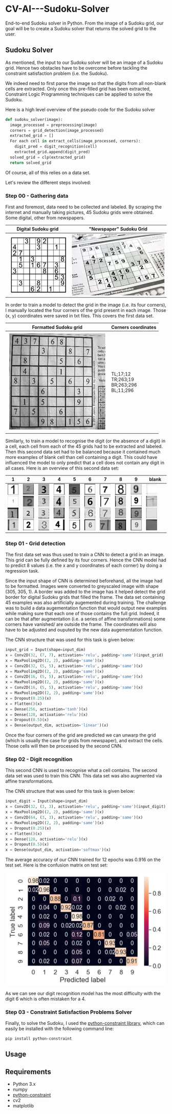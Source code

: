 # CV-AI---Sudoku-Solver
End-to-end Sudoku solver in Python. From the image of a Sudoku grid, our goal will be to create a Sudoku solver that returns the solved grid to the user.

## Sudoku Solver
As mentioned, the input to our Sudoku solver will be an image of a Sudoku grid. Hence two obstacles have to be overcome before tackling the constraint satisfaction problem (i.e. the Sudoku).

We indeed need to first parse the image so that the digits from all non-blank cells are extracted. Only once this pre-filled grid has been extracted, Constraint Logic Programming techniques can be applied to solve the Sudoku. 

Here is a high level overview of the pseudo code for the Sudoku solver
```python
def sudoku_solver(image):
  image_processed = preprocessing(image)
  corners = grid_detection(image_processed)
  extracted_grid = []
  For each cell in extract_cells(image_processed, corners):
    digit_pred = digit_recognition(cell)
    extracted_grid.append(digit_pred)
  solved_grid = clp(extracted_grid)
  return solved_grid
```
Of course, all of this relies on a data set.

Let's review the different steps involved:
### Step 00 - Gathering data
First and foremost, data need to be collected and labeled. By scraping the internet and manually taking pictures, 45 Sudoku grids were obtained. Some digital, other from newspapers.

| Digital Sudoku grid | "Newspaper" Sudoku Grid |
| --- | --- |
|![Digital Sudoku grid](/Sudoku%20grids/original/Grid-01.png?raw=true "Digital Sudoku grid")  |  ![Newspaper Sudoku grid](/Sudoku%20grids/original/Grid-15.jpg?raw=true "Newspaper Sudoku grid")|

In order to train a model to detect the grid in the image (i.e. its four corners), I manually located the four corners of the grid present in each image. Those (x, y) coordinates were saved in txt files. This covers the first data set.


| Formatted Sudoku grid | Corners coordinates |
| --- | --- |
|![](/Sudoku%20grids/formatted/Grid-12.jpg?raw=true "Formatted Sudoku grid")  |    TL;17;12<br/>TR;263;19<br/>BR;263;296<br/>BL;11;296 |

Similarly, to train a model to recognise the digit (or the absence of a digit) in a cell, each cell from each of the 45 grids had to be extracted and labeled. Then this second data set had to be balanced because it contained much more examples of blank cell than cell containing a digit. This could have influenced the model to only predict that a cell does not contain any digit in all cases. Here is an overview of this second data set:


| 1 | 2 | 3 | 4 | 5 | 6 | 7 | 8 | 9 | blank |
| --- | --- | --- | --- | --- | --- | --- | --- | --- | --- |
|![](/digits/1/0_16.jpg?raw=true) ![](/digits/1/12_17.jpg?raw=true) ![](/digits/1/18_55.jpg?raw=true) ![](/digits/1/33_48.jpg?raw=true) |![](/digits/2/10_43.jpg?raw=true) ![](/digits/2/1_31.jpg?raw=true) ![](/digits/2/27_32.jpg?raw=true) ![](/digits/2/2_8.jpg?raw=true) |![](/digits/3/19_25.jpg?raw=true) ![](/digits/3/21_32.jpg?raw=true) ![](/digits/3/28_46.jpg?raw=true) ![](/digits/3/43_25.jpg?raw=true) |![](/digits/4/13_65.jpg?raw=true) ![](/digits/4/14_27.jpg?raw=true) ![](/digits/4/18_0.jpg?raw=true) ![](/digits/4/2_11.jpg?raw=true) |![](/digits/5/16_66.jpg?raw=true) ![](/digits/5/17_3.jpg?raw=true) ![](/digits/5/18_40.jpg?raw=true) ![](/digits/5/40_77.jpg?raw=true) |![](/digits/6/15_7.jpg?raw=true) ![](/digits/6/19_12.jpg?raw=true) ![](/digits/6/44_8.jpg?raw=true) ![](/digits/6/4_60.jpg?raw=true) |![](/digits/7/6_18.jpg?raw=true) ![](/digits/7/8_42.jpg?raw=true) ![](/digits/7/43_18.jpg?raw=true) ![](/digits/7/3_50.jpg?raw=true) |![](/digits/8/0_50.jpg?raw=true) ![](/digits/8/23_30.jpg?raw=true) ![](/digits/8/31_11.jpg?raw=true) ![](/digits/8/38_62.jpg?raw=true) |![](/digits/9/14_13.jpg?raw=true) ![](/digits/9/2_17.jpg?raw=true) ![](/digits/9/9_53.jpg?raw=true) ![](/digits/9/4_12.jpg?raw=true) |![](/digits/0/14_8.jpg?raw=true) ![](/digits/0/21_70.jpg?raw=true) ![](/digits/0/29_3.jpg?raw=true) ![](/digits/0/41_0.jpg?raw=true) |
### Step 01 - Grid detection
The first data set was thus used to train a CNN to detect a grid in an image. This grid can be fully defined by its four corners. Hence the CNN model had to predict 8 values (i.e. the x and y coordinates of each corner) by doing a regression task.

Since the input shape of CNN is determined beforehand, all the image had to be formatted. Images were converted to greyscaled image with shape (305, 305, 1). A border was added to the image has it helped detect the grid border for digital Sudoku grids that filled the frame. The data set containing 45 examples was also artificially augemented during training. The challenge was to build a data augementation function that would output new examples while making sure that each one of those contains the full grid. Indeed, it can be that after augmentation (i.e. a series of affine transformations) some corners have vanished/ are outside the frame. The coordinates will also have to be adjusted and ouputed by the new data augementation function.

The CNN structure that was used for this task is given below:
```Python
input_grid = Input(shape=input_dim)
x = Conv2D(32, (7, 7), activation='relu', padding='same')(input_grid)
x = MaxPooling2D((2, 2), padding='same')(x)
x = Conv2D(32, (5, 5), activation='relu', padding='same')(x)
x = MaxPooling2D((2, 2), padding='same')(x)
x = Conv2D(16, (5, 5), activation='relu', padding='same')(x)
x = MaxPooling2D((2, 2), padding='same')(x)
x = Conv2D(16, (5, 5), activation='relu', padding='same')(x)
x = MaxPooling2D((2, 2), padding='same')(x)
x = Dropout(0.25)(x)
x = Flatten()(x)
x = Dense(256, activation='tanh')(x)
x = Dense(128, activation='relu')(x)
x = Dropout(0.5)(x)
x = Dense(output_dim, activation='linear')(x)
```

Once the four corners of the grid are predicted we can unwarp the grid (which is usually the case for grids from newspaper), and extract the cells. Those cells will then be processed by the second CNN.
### Step 02 - Digit recognition
This second CNN is used to recognise what a cell contains. The second data set was used to train this CNN. This data set was also augmented via affine transformations.

The CNN structure that was used for this task is given below:
```Python
input_digit = Input(shape=input_dim)
x = Conv2D(32, (3, 3), activation='relu', padding='same')(input_digit)
x = MaxPooling2D((2, 2), padding='same')(x)
x = Conv2D(64, (3, 3), activation='relu', padding='same')(x)
x = MaxPooling2D((2, 2), padding='same')(x)
x = Dropout(0.25)(x)
x = Flatten()(x)
x = Dense(128, activation='relu')(x)
x = Dropout(0.5)(x)
x = Dense(output_dim, activation='softmax')(x)
```

The average accuracy of our CNN trained for 12 epochs was 0.916 on the test set. Here is the confusion matrix on test set:

![](/CM-digit.JPG?raw=true)

As we can see our digit recognition model has the most difficulty with the digit 6 which is often mistaken for a 4.

### Step 03 - Constraint Satisfaction Problems Solver
Finally, to solve the Sudoku, I used the [python-constraint library](https://pypi.org/project/python-constraint/), which can easily be installed with the following command line:
```
pip install python-constraint
```

## Usage
## Requirements
- Python 3.x
- numpy
- [python-constraint](https://pypi.org/project/python-constraint/)
- cv2
- matplotlib

